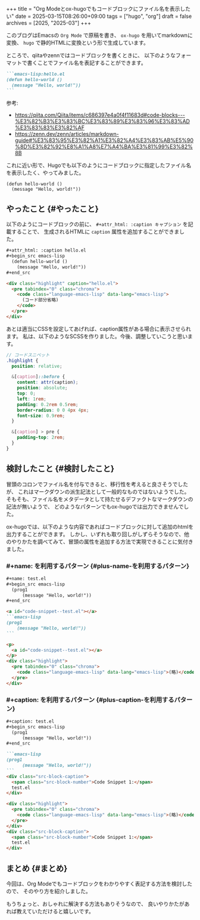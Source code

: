 +++
title = "Org Modeとox-hugoでもコードブロックにファイル名を表示したい"
date = 2025-03-15T08:26:00+09:00
tags = ["hugo", "org"]
draft = false
archives = [2025, "2025-03"]
+++

このブログはEmacsの `Org Mode` で原稿を書き、 `ox-hugo` を用いてmarkdownに変換、 `hugo` で静的HTMLに変換という形で生成しています。

ところで、qiitaやzennではコードブロックを書くときに、
以下のようなフォーマットで書くことでファイル名を表記することができます。

````markdown
```emacs-lisp:hello.el
(defun hello-world ()
  (message "Hello, world!"))
```
````

参考:

-   <https://qiita.com/Qiita/items/c686397e4a0f4f11683d#code-blocks---%E3%82%B3%E3%83%BC%E3%83%89%E3%83%96%E3%83%AD%E3%83%83%E3%82%AF>
-   <https://zenn.dev/zenn/articles/markdown-guide#%E3%83%95%E3%82%A1%E3%82%A4%E3%83%AB%E5%90%8D%E3%82%92%E8%A1%A8%E7%A4%BA%E3%81%99%E3%82%8B>

これに近い形で、Hugoでも以下のようにコードブロックに指定したファイル名を表示したく、やってみました。

````emacs-lisp { caption="hello.el" }
(defun hello-world ()
  (message "Hello, world!"))
````


## やったこと {#やったこと}

以下のようにコードブロックの前に、 `#+attr_html: :caption キャプション` を記載することで、
生成されるHTMLに `caption` 属性を追加することができました。

````org { caption="Orgでの記載例" }
#+attr_html: :caption hello.el
#+begin_src emacs-lisp
  (defun hello-world ()
    (message "Hello, world!"))
#+end_src
````

````html { caption="出力されるHTML" }
<div class="highlight" caption="hello.el">
  <pre tabindex="0" class="chroma">
    <code class="language-emacs-lisp" data-lang="emacs-lisp">
      (コード部分省略)
    </code>
  </pre>
</div>
````

あとは適当にCSSを設定してあげれば、caption属性がある場合に表示させられます。
私は、以下のようなSCSSを作りました。今後、調整していこうと思います。

````scss
// コードスニペット
.highlight {
  position: relative;

  &[caption]::before {
    content: attr(caption);
    position: absolute;
    top: 0;
    left: 1rem;
    padding: 0.2rem 0.5rem;
    border-radius: 0 0 4px 4px;
    font-size: 0.9rem;
  }

  &[caption] > pre {
    padding-top: 2rem;
  }
}
````


## 検討したこと {#検討したこと}

冒頭のコロンでファイル名を付与できると、移行性を考えると良さそうでしたが、
これはマークダウンの派生記法として一般的なものではないようでした。
そもそも、ファイル名をメタデータとして持たせるデファクトなマークダウンの記法が無いようで、
どのようなパターンでもox-hugoでは出力できませんでした。

ox-hugoでは、以下のような内容であればコードブロックに対して追加のhtmlを出力することができます。
しかし、いずれも取り回しがしずらそうなので、他のやりかたを調べてみて、冒頭の属性を追加する方法で実現できることに気付きました。


### #+name: を利用するパターン {#plus-name-を利用するパターン}

````org { caption="Orgの書き方" }
#+name: test.el
#+begin_src emacs-lisp
  (prog1
      (message "Hello, world!"))
#+end_src
````

````markdown { caption="中間成果物のmarkdown" }
<a id="code-snippet--test.el"></a>
```emacs-lisp
(prog1
    (message "Hello, world!"))
```
````

````html { caption="生成されるhtml" }
<p>
  <a id="code-snippet--test.el"></a>
</p>
<div class="highlight">
  <pre tabindex="0" class="chroma">
    <code class="language-emacs-lisp" data-lang="emacs-lisp">(略)</code>
  </pre>
</div>
````


### #+caption: を利用するパターン {#plus-caption-を利用するパターン}

````org
#+caption: test.el
#+begin_src emacs-lisp
  (prog1
      (message "Hello, world!"))
#+end_src
````

````markdown { caption="中間成果物のmarkdown" }
```emacs-lisp
(prog1
      (message "Hello, world!"))
```
<div class="src-block-caption">
  <span class="src-block-number">Code Snippet 1:</span>
  test.el
</div>
````

````html { caption="生成されるhtml" }
<div class="highlight">
  <pre tabindex="0" class="chroma">
    <code class="language-emacs-lisp" data-lang="emacs-lisp">(略)</code>
  </pre>
</div>
<div class="src-block-caption">
  <span class="src-block-number">Code Snippet 1:</span>
  test.el
</div>
````


## まとめ {#まとめ}

今回は、Org Modeでもコードブロックをわかりやすく表記する方法を検討したので、
そのやり方を紹介しました。

もうちょっと、おしゃれに解決する方法もありそうなので、
良いやりかたがあれば教えていただけると嬉しいです。
